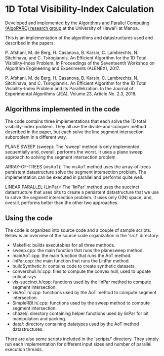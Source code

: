 # 1D Total Visibility-Index Calculation

Developed and implemented by the <a href=http://algoparc.ics.hawaii.edu/>Algorithms and Parallel Computing (AlgoPARC) research group</a> at the University of Hawai'i at Manoa.

This is an implementation of the algorithms and datastructures used and described in the papers:

P. Afshani, M. de Berg, H. Casanova, B. Karsin, C. Lambrechts, N. Sitchinava, and C. Tsirogiannis. An Efficient Algorithm for the 1D Total Visibility-Index Problem. In Proceedings of the Seventeenth Workshop on Algorithm Engineering and Experiments (ALENEX), 2017.

P. Afshani, M. de Berg, H. Casanova, B. Karsin, C. Lambrechts, N. Sitchinava, and C. Tsirogiannis. An Efficient Algorithm for the 1D Total Visibility-Index Problem and its Parallelization. In the Journal of Experimental Algorithms (JEA), Volume 23, Article No. 2.3, 2018. 

## Algorithms implemented in the code

The code contains three implementations that each solve the 1D total visibility-index problem.  They all use the divide-and-conquer method described in the paper, but each solve the line segment intersection subproblem in a different way.

PLANE SWEEP (sweep):
The 'sweep' method is only implemented sequentially and, overall, performs the worst.  It uses a plane sweep approach to solving the segment intersection problem

ARRAY-OF-TREES (visAoT):
The visAoT method uses the array-of-trees persistent datastructure solve the segment intersection problem.  The implementation can be executed in parallel and performs quite well.  

LINEAR PARALLEL (LinPar):
The 'linPar' method uses the succinct datastructure that uses bits to create a persistent datastructure that we use to solve the segment intersection problem.  It uses only O(N) space, and, overall, performs better than the other two approaches.

## Using the code

The code is organized into source code and a couple of sample scripts.  Below is an overview of the source code organization in the 'src/' directory:

- Makefile: builds executables for all three methods.
- sweep.cpp: the main function that runs the planesweep method.
- mainAoT.cpp: the main function that runs the AoT method.
- linPar.cpp: the main function that runs the LinPar method.
- buildSynthetic.h: contains code to create synthetic datasets.
- converxhull.h/.cpp: files to compute the convex hull, used to update critical rays.
- vis-succinct.h/cpp: functions used by the linPar method to compute segment intersection.
- visAoT.h/.cpp: functions used by the AoT mehtod to compute segment intersection.
- SimpleRBI.h/.cpp: functions used by the sweep method to compute segment intersection.
- chazel/: directory containing helper functions used by linPar for bit manipulation and packing.
- data/: directory containing datatypes used by the AoT method datastructures.

There are also some scripts included in the 'scripts/' directory.  They simply run each implementation for different input sizes and number of parallel execution threads.


